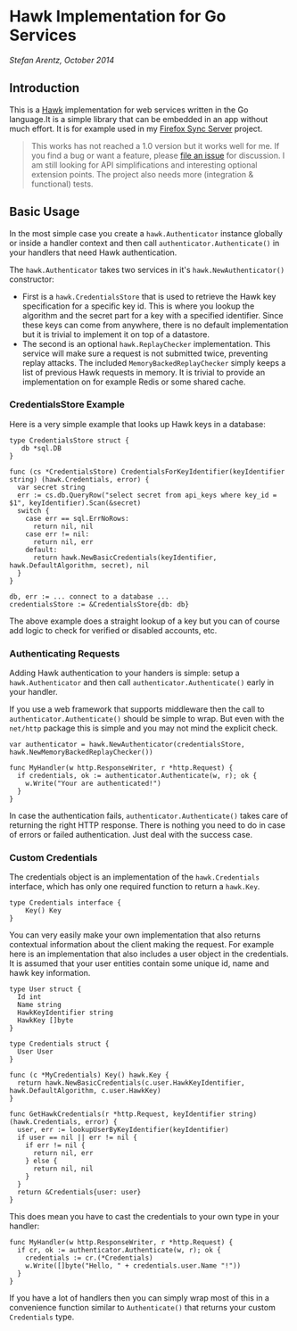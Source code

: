 # Hawk Implementation for Go Services

*Stefan Arentz, October 2014*

## Introduction

This is a [Hawk](https://github.com/hueniverse/hawk/blob/master/README.md) implementation for web services written in the Go language.It is a simple library that can be embedded in an app without much effort. It is for example used in my [Firefox Sync Server](https://github.com/st3fan/moz-syncserver) project.

> This works has not reached a 1.0 version but it works well for me.  If you find a bug or want a feature, please [file an issue](https://github.com/st3fan/gohawk/issues) for discussion. I am still looking for API simplifications and interesting optional extension points. The project also needs more (integration & functional) tests.

## Basic Usage

In the most simple case you create a `hawk.Authenticator` instance globally or inside a handler context and then call `authenticator.Authenticate()` in your handlers that need Hawk authentication.

The `hawk.Authenticator` takes two services in it's `hawk.NewAuthenticator()` constructor:

* First is a `hawk.CredentialsStore` that is used to retrieve the Hawk key specification for a specific key id. This is where you lookup the algorithm and the secret part for a key with a specified identifier. Since these keys can come from anywhere, there is no default implementation but it is trivial to implement it on top of a datastore.
* The second is an optional `hawk.ReplayChecker` implementation. This service will make sure a request is not submitted twice, preventing replay attacks. The included `MemoryBackedReplayChecker` simply keeps a list of previous Hawk requests in memory. It is trivial to provide an implementation on for example Redis or some shared cache.

### CredentialsStore Example

Here is a very simple example that looks up Hawk keys in a database:

```
type CredentialsStore struct {
   db *sql.DB
}

func (cs *CredentialsStore) CredentialsForKeyIdentifier(keyIdentifier string) (hawk.Credentials, error) {
  var secret string
  err := cs.db.QueryRow("select secret from api_keys where key_id = $1", keyIdentifier).Scan(&secret)
  switch {
    case err == sql.ErrNoRows:
      return nil, nil
    case err != nil:
      return nil, err
    default:
      return hawk.NewBasicCredentials(keyIdentifier, hawk.DefaultAlgorithm, secret), nil
  }
}

db, err := ... connect to a database ...
credentialsStore := &CredentialsStore{db: db}
```

The above example does a straight lookup of a key but you can of course add logic to check for verified or disabled accounts, etc.

### Authenticating Requests

Adding Hawk authentication to your handers is simple: setup a `hawk.Authenticator` and then call `authenticator.Authenticate()` early in your handler.

If you use a web framework that supports middleware then the call to `authenticator.Authenticate()` should be simple to wrap. But even with the `net/http` package this is simple and you may not mind the explicit check.

```
var authenticator = hawk.NewAuthenticator(credentialsStore, hawk.NewMemoryBackedReplayChecker())

func MyHandler(w http.ResponseWriter, r *http.Request) {
  if credentials, ok := authenticator.Authenticate(w, r); ok {
    w.Write("Your are authenticated!")
  }
}
```

In case the authentication fails, `authenticator.Authenticate()` takes care of returning the right HTTP response. There is nothing you need to do in case of errors or failed authentication. Just deal with the success case.

### Custom Credentials

The credentials object is an implementation of the `hawk.Credentials` interface, which has only one required function to return a `hawk.Key`.

```
type Credentials interface {
    Key() Key
}
```

You can very easily make your own implementation that also returns contextual information about the client making the request. For example here is an implementation that also includes a user object in the credentials. It is assumed that your user entities contain some unique id, name and hawk key information.

```
type User struct {
  Id int
  Name string
  HawkKeyIdentifier string
  HawkKey []byte
}

type Credentials struct {
  User User
}

func (c *MyCredentials) Key() hawk.Key {
  return hawk.NewBasicCredentials(c.user.HawkKeyIdentifier, hawk.DefaultAlgorithm, c.user.HawkKey)
}

func GetHawkCredentials(r *http.Request, keyIdentifier string) (hawk.Credentials, error) {
  user, err := lookupUserByKeyIdentifier(keyIdentifier)
  if user == nil || err != nil {
    if err != nil {
      return nil, err
    } else {
      return nil, nil
    }
  }
  return &Credentials{user: user}
}
```

This does mean you have to cast the credentials to your own type in your handler:

```
func MyHandler(w http.ResponseWriter, r *http.Request) {
  if cr, ok := authenticator.Authenticate(w, r); ok {
    credentials := cr.(*Credentials)
    w.Write([]byte("Hello, " + credentials.user.Name "!"))
  }
}
```

If you have a lot of handlers then you can simply wrap most of this in a convenience function similar to `Authenticate()` that returns your custom `Credentials` type.
